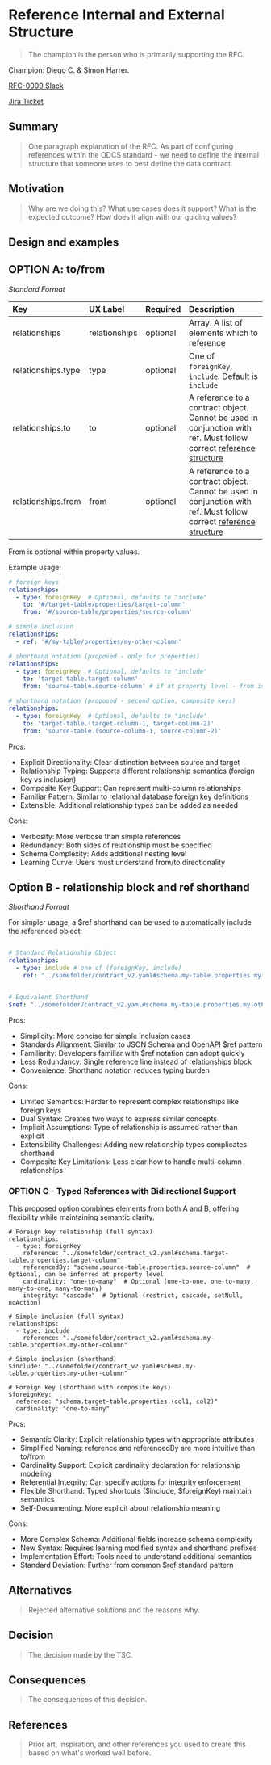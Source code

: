 # Reference Internal and External Structure

> The champion is the person who is primarily supporting the RFC.

Champion: Diego C. & Simon Harrer.

[RFC-0009 Slack](https://data-mesh-learning.slack.com/archives/C08EF0M2FFV)

[Jira Ticket](https://bitol-io.atlassian.net/browse/ODCS-48?atlOrigin=eyJpIjoiNWNkM2M2MGYxZmM5NDYyMmI0NGEyYzY1ZjA2Yzg1MDEiLCJwIjoiaiJ9)


## Summary

> One paragraph explanation of the RFC.
As part of configuring references within the ODCS standard - we need to define the internal structure that someone uses to best define the data contract. 

## Motivation

> Why are we doing this? What use cases does it support? What is the expected outcome?
> How does it align with our guiding values?

## Design and examples


## OPTION A: to/from
*Standard Format*

|Key | UX Label | Required | Description|
|:----|:----|:----|:----|
|relationships| relationships | optional| Array. A list of elements which to reference|
|relationships.type | type | optional | One of `foreignKey`, `include`. Default is `include`|
|relationships.to | to | optional | A reference to a contract object. Cannot be used in conjunction with ref. Must follow correct [reference structure](#basic-format) |
| relationships.from| from | optional |A reference to a contract object.  Cannot be used in conjunction with ref. Must follow correct [reference structure](#basic-format)|

From is optional within property values. 

Example usage:

```yaml
# foreign keys 
relationships:
  - type: foreignKey  # Optional, defaults to "include"
    to: '#/target-table/properties/target-column'
    from: '#/source-table/properties/source-column'

# simple inclusion
relationships:
  - ref: '#/my-table/properties/my-other-column'

# shorthand notation (proposed - only for properties)
relationships:
  - type: foreignKey  # Optional, defaults to "include"
    to: 'target-table.target-column'
    from: 'source-table.source-column' # if at property level - from is optional or maybe even forbidden at property level

# shorthand notation (proposed - second option, composite keys)
relationships:
  - type: foreignKey  # Optional, defaults to "include"
    to: 'target-table.(target-column-1, target-column-2)'
    from: 'source-table.(source-column-1, source-column-2)'

```
Pros:

- Explicit Directionality: Clear distinction between source and target
- Relationship Typing: Supports different relationship semantics (foreign key vs inclusion)
- Composite Key Support: Can represent multi-column relationships
- Familiar Pattern: Similar to relational database foreign key definitions
- Extensible: Additional relationship types can be added as needed

Cons:

- Verbosity: More verbose than simple references
- Redundancy: Both sides of relationship must be specified
- Schema Complexity: Adds additional nesting level
- Learning Curve: Users must understand from/to directionality

## Option B - relationship block and ref shorthand

*Shorthand Format*

For simpler usage, a $ref shorthand can be used to automatically include the referenced object:

``` yaml

# Standard Relationship Object
relationships:
  - type: include # one of (foreignKey, include)
    ref: "../somefolder/contract_v2.yaml#schema.my-table.properties.my-other-column"


# Equivalent Shorthand
$ref: "../somefolder/contract_v2.yaml#schema.my-table.properties.my-other-column"

```

Pros:

- Simplicity: More concise for simple inclusion cases
- Standards Alignment: Similar to JSON Schema and OpenAPI $ref pattern
- Familiarity: Developers familiar with $ref notation can adopt quickly
- Less Redundancy: Single reference line instead of relationships block
- Convenience: Shorthand notation reduces typing burden

Cons:

- Limited Semantics: Harder to represent complex relationships like foreign keys
- Dual Syntax: Creates two ways to express similar concepts
- Implicit Assumptions: Type of relationship is assumed rather than explicit
- Extensibility Challenges: Adding new relationship types complicates shorthand
- Composite Key Limitations: Less clear how to handle multi-column relationships

### OPTION C - Typed References with Bidirectional Support

This proposed option combines elements from both A and B, offering flexibility while maintaining semantic clarity.

```
# Foreign key relationship (full syntax)
relationships:
  - type: foreignKey
    reference: "../somefolder/contract_v2.yaml#schema.target-table.properties.target-column"
    referencedBy: "schema.source-table.properties.source-column"  # Optional, can be inferred at property level
    cardinality: "one-to-many"  # Optional (one-to-one, one-to-many, many-to-one, many-to-many)
    integrity: "cascade"  # Optional (restrict, cascade, setNull, noAction)

# Simple inclusion (full syntax)
relationships:
  - type: include  
    reference: "../somefolder/contract_v2.yaml#schema.my-table.properties.my-other-column"

# Simple inclusion (shorthand)
$include: "../somefolder/contract_v2.yaml#schema.my-table.properties.my-other-column"

# Foreign key (shorthand with composite keys)
$foreignKey: 
  reference: "schema.target-table.properties.(col1, col2)"
  cardinality: "one-to-many"
```

Pros:

- Semantic Clarity: Explicit relationship types with appropriate attributes
- Simplified Naming: reference and referencedBy are more intuitive than to/from
- Cardinality Support: Explicit cardinality declaration for relationship modeling
- Referential Integrity: Can specify actions for integrity enforcement
- Flexible Shorthand: Typed shortcuts ($include, $foreignKey) maintain semantics
- Self-Documenting: More explicit about relationship meaning

Cons:

- More Complex Schema: Additional fields increase schema complexity
- New Syntax: Requires learning modified syntax and shorthand prefixes
- Implementation Effort: Tools need to understand additional semantics
- Standard Deviation: Further from common $ref standard pattern

## Alternatives

> Rejected alternative solutions and the reasons why.

## Decision

> The decision made by the TSC.

## Consequences

> The consequences of this decision.

## References

> Prior art, inspiration, and other references you used to create this based on what's worked well before.
